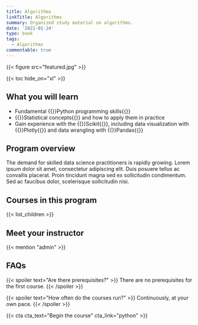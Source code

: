 ```yaml
---
title: Algorithms
linkTitle: Algorithms
summary: Organized study material on algorithms.
date: '2021-01-24'
type: book
tags:
  - Algorithms
commentable: true
---
```


{{< figure src="featured.jpg" >}}

{{< toc hide_on="xl" >}}

## What you will learn

- Fundamental {{<hl>}}Python programming skills{{</hl>}}
- {{<hl>}}Statistical concepts{{</hl>}} and how to apply them in practice
- Gain experience with the {{<hl>}}Scikit{{</hl>}}, including data visualization with {{<hl>}}Plotly{{</hl>}} and data wrangling with {{<hl>}}Pandas{{</hl>}}

## Program overview

The demand for skilled data science practitioners is rapidly growing. Lorem ipsum dolor sit amet, consectetur adipiscing elit. Duis posuere tellus ac convallis placerat. Proin tincidunt magna sed ex sollicitudin condimentum. Sed ac faucibus dolor, scelerisque sollicitudin nisi.

## Courses in this program

{{< list_children >}}

## Meet your instructor

{{< mention "admin" >}}

## FAQs

{{< spoiler text="Are there prerequisites?" >}}
There are no prerequisites for the first course.
{{< /spoiler >}}

{{< spoiler text="How often do the courses run?" >}}
Continuously, at your own pace.
{{< /spoiler >}}

{{< cta cta_text="Begin the course" cta_link="python" >}}

